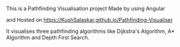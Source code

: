 This is a Pathfinding Visualisation project Made by using Angular

and Hosted on https://KushSalaskar.github.io/Pathfinding-Visualiser

It visualises three pathfinding algorithms like Dijkstra's Algorithm, A* Algorithm and Depth First Search.